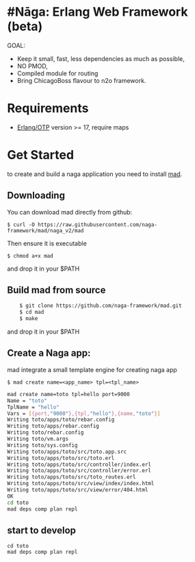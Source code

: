 #Nāga: Erlang Web Framework (beta)
=================================

GOAL:
 - Keep it small, fast, less dependencies as much as possible, 
 - NO PMOD, 
 - Compiled module for routing
 - Bring ChicagoBoss flavour to n2o framework.
 

# Requirements

- [Erlang/OTP](http://www.erlang.org) version >= 17,  require maps

# Get Started

  to create and build a naga application you need to install [mad](https://github.com/naga-framework/mad.git).

## Downloading

You can download mad directly from github:

    $ curl -O https://raw.githubusercontent.com/naga-framework/mad/naga_v2/mad

Then ensure it is executable

    $ chmod a+x mad

and drop it in your $PATH


## Build mad from source

```bash
    $ git clone https://github.com/naga-framework/mad.git
    $ cd mad
    $ make    
```

and drop it in your $PATH


## Create a Naga app:

  mad integrate a small template engine for creating naga app

    $ mad create name=<app_name> tpl=<tpl_name>

```bash
mad create name=toto tpl=hello port=9000
Name = "toto"
TplName = "hello"
Vars = [{port,"9000"},{tpl,"hello"},{name,"toto"}]
Writing toto/apps/toto/rebar.config
Writing toto/apps/rebar.config
Writing toto/rebar.config
Writing toto/vm.args
Writing toto/sys.config
Writing toto/apps/toto/src/toto.app.src
Writing toto/apps/toto/src/toto.erl
Writing toto/apps/toto/src/controller/index.erl
Writing toto/apps/toto/src/controller/error.erl
Writing toto/apps/toto/src/toto_routes.erl
Writing toto/apps/toto/src/view/index/index.html
Writing toto/apps/toto/src/view/error/404.html
OK
cd toto
mad deps comp plan repl
```  
## start to develop

```shell
cd toto
mad deps comp plan repl
```
